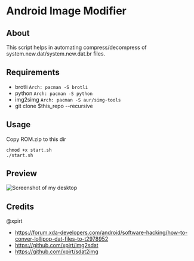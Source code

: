 # Android Image Modifier

## About

This script helps in automating compress/decompress of system.new.dat/system.new.dat.br files.

## Requirements 

* brotli
         ```
   Arch: pacman -S brotli
         ```
 * python 
         ```
   Arch: pacman -S python
         ```
 * img2simg 
           ```
     Arch: pacman -S aur/simg-tools
           ```
 *  git clone $this_repo --recursive


## Usage

Copy ROM.zip to this dir
```
chmod +x start.sh
./start.sh
```

## Preview

![Screenshot of my desktop](https://github.com/Creator54/android-image-modifier/blob/master/preview.png)

## Credits 

@xpirt

* https://forum.xda-developers.com/android/software-hacking/how-to-conver-lollipop-dat-files-to-t2978952
* https://github.com/xpirt/img2sdat
* https://github.com/xpirt/sdat2img
